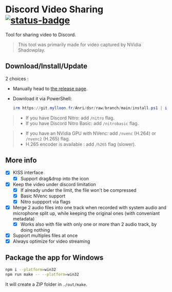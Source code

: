# Discord Video Sharing [![status-badge](https://git.mylloon.fr/Anri/dsr/badges/workflows/release.yml/badge.svg)](https://git.mylloon.fr/Anri/dsr/actions?workflow=release.yml)

Tool for sharing video to Discord.

> This tool was primarily made for video captured by NVidia Shadowplay.

## Download/Install/Update

2 choices :

- Manually head to [the release page](https://git.mylloon.fr/Anri/dsr/releases/latest).
- Download it via PowerShell:

  ```powershell
  irm https://git.mylloon.fr/Anri/dsr/raw/branch/main/install.ps1 | iex
  ```

> - If you have Discord Nitro: add `/nitro` flag.
> - If you have Discord Nitro Basic: add `/nitrobasic` flag.

> - If you have an NVidia GPU with NVenc: add `/nvenc` (H.264) or `/nvenc2` (H.265) flag.
> - H.265 encoder is available : add `/h265` flag (slower).

## More info

- [x] KISS interface
  - [x] Support drag&drop into the icon
- [x] Keep the video under discord limitation
  - [x] If already under the limit, the file won't be compressed
  - [x] Basic NVenc support
  - [x] Nitro suppport via flags
- [x] Merge 2 audio files into one track when recorded with system audio and microphone
      split up, while keeping the original ones (with conveniant metadata)
  - [x] Works also with file with only one or more than 2 audio track, by doing
        nothing
- [x] Support multiples files at once
- [x] Always optimize for video streaming

## Package the app for Windows

```bash
npm i --platform=win32
npm run make -- --platform=win32
```

It will create a ZIP folder in `./out/make`.
